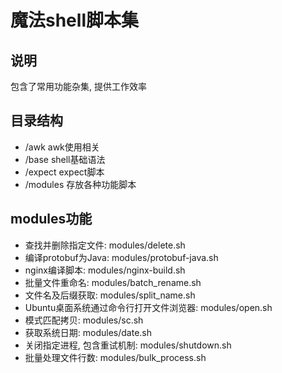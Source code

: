 # 魔法shell脚本集

## 说明
包含了常用功能杂集, 提供工作效率

## 目录结构
* /awk awk使用相关
* /base shell基础语法
* /expect expect脚本
* /modules 存放各种功能脚本

## modules功能
* 查找并删除指定文件: modules/delete.sh
* 编译protobuf为Java: modules/protobuf-java.sh
* nginx编译脚本: modules/nginx-build.sh
* 批量文件重命名: modules/batch_rename.sh
* 文件名及后缀获取: modules/split_name.sh
* Ubuntu桌面系统通过命令行打开文件浏览器: modules/open.sh
* 模式匹配拷贝: modules/sc.sh
* 获取系统日期: modules/date.sh
* 关闭指定进程, 包含重试机制: modules/shutdown.sh
* 批量处理文件行数: modules/bulk_process.sh
